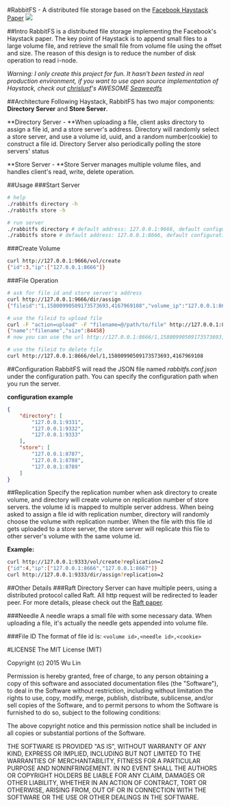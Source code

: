 #RabbitFS - A distributed file storage based on the [Facebook Haystack Paper](https://www.usenix.org/legacy/event/osdi10/tech/full_papers/Beaver.pdf)
![](https://travis-ci.org/lilwulin/rabbitfs.svg)

##Intro
RabbitFS is a distributed file storage implementing the Facebook's Haystack paper.
The key point of Haystack is to append small files to a large volume file, and retrieve the
small file from volume file using the offset and size. The reason of this design is to reduce the number
of disk operation to read i-node.

*Warning: I only create this project for fun. It hasn't been tested in real production environment, if you want to use open source implementation of Haystack, check out [chrislusf](https://github.com/chrislusf)'s AWESOME [Seaweedfs](https://github.com/chrislusf/seaweedfs)*

##Architecture
Following Haystack, RabbitFS has two major components: **Directory Server** and **Store Server**.

**Directory Server - **When uploading a file, client asks directory to assign a file id, and a
store server's address. Directory will randomly select a store server, and use a volume id, uuid, and a random number(cookie) to construct a file id. Directory Server also periodically polling the store servers' status

**Store Server - **Store Server manages multiple volume files, and handles client's read, write, delete operation.

##Usage
###Start Server
```bash
# help
./rabbitfs directory -h
./rabbitfs store -h

# run server
./rabbitfs directory # default address: 127.0.0.1:9666, default configuration path: /etc/rabbitfs/
./rabbitfs store # default address: 127.0.0.1:8666, default configuration path and volume path: /etc/rabbitfs/
```
###Create Volume
```bash
curl http://127.0.0.1:9666/vol/create
{"id":3,"ip":["127.0.0.1:8666"]}
```
###File Operation
```bash
# ask for file id and store server's address
curl http://127.0.0.1:9666/dir/assign
{"fileid":"1,15800990509173573693,4167969108","volume_ip":"127.0.0.1:8666"}

# use the fileid to upload file
curl -F "action=upload" -F "filename=@/path/to/file" http://127.0.0.1:8666/1,15800990509173573693,4167969108
{"name":"filename","size":84458}
# now you can use the url http://127.0.0.1:8666/1,15800990509173573693,4167969108 to get the file

# use the fileid to delete file
curl http://127.0.0.1:8666/del/1,15800990509173573693,4167969108
```

##Configuration
RabbitFS will read the JSON file named *rabbitfs.conf.json* under the configuration path. You can specify the configuration path when you run the server.

**configuration example**
```json
{
	"directory": [
		"127.0.0.1:9331",
		"127.0.0.1:9332",
		"127.0.0.1:9333"
	],
	"store": [
		"127.0.0.1:8787",
		"127.0.0.1:8788",
		"127.0.0.1:8789"
	]
}
```

##Replication
Specify the replication number when ask directory to create volume, and directory will create volume on replication number of store servers. the volume id is mapped to multiple server address.
When being asked to assign a file id with replication number, directory will randomly choose the volume with replication number.
When the file with this file id gets uploaded to a store server, the store server will replicate this file to other server's volume with the same volume id.

**Example:**
```bash
curl http://127.0.0.1:9333/vol/create?replication=2
{"id":4,"ip":["127.0.0.1:8666","127.0.0.1:8667"]}
curl http://127.0.0.1:9333/dir/assign?replication=2
```

##Other Details
###Raft
Directory Server can have multiple peers, using a distributed protocol called Raft. All http request will be redirected to leader peer. For more details, please check out the [Raft paper](https://raftconsensus.github.io/).

###Needle
A needle wraps a small file with some necessary data. When uploading a file, it's actually the needle gets appended into volume file.

###File ID
The format of file id is: `<volume id>,<needle id>,<cookie>`

#LICENSE
The MIT License (MIT)

Copyright (c) 2015 Wu Lin

Permission is hereby granted, free of charge, to any person obtaining a copy
of this software and associated documentation files (the "Software"), to deal
in the Software without restriction, including without limitation the rights
to use, copy, modify, merge, publish, distribute, sublicense, and/or sell
copies of the Software, and to permit persons to whom the Software is
furnished to do so, subject to the following conditions:

The above copyright notice and this permission notice shall be included in
all copies or substantial portions of the Software.

THE SOFTWARE IS PROVIDED "AS IS", WITHOUT WARRANTY OF ANY KIND, EXPRESS OR
IMPLIED, INCLUDING BUT NOT LIMITED TO THE WARRANTIES OF MERCHANTABILITY,
FITNESS FOR A PARTICULAR PURPOSE AND NONINFRINGEMENT. IN NO EVENT SHALL THE
AUTHORS OR COPYRIGHT HOLDERS BE LIABLE FOR ANY CLAIM, DAMAGES OR OTHER
LIABILITY, WHETHER IN AN ACTION OF CONTRACT, TORT OR OTHERWISE, ARISING FROM,
OUT OF OR IN CONNECTION WITH THE SOFTWARE OR THE USE OR OTHER DEALINGS IN
THE SOFTWARE.
